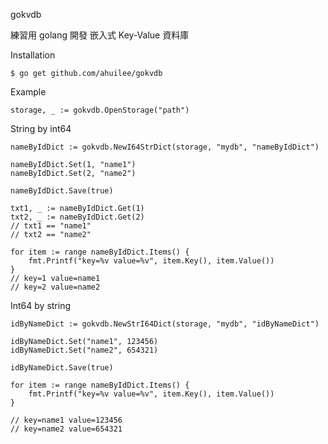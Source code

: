 gokvdb

練習用 golang 開發 嵌入式 Key-Value 資料庫

Installation

	$ go get github.com/ahuilee/gokvdb


Example
	

	storage, _ := gokvdb.OpenStorage("path")

String by int64 

	nameByIdDict := gokvdb.NewI64StrDict(storage, "mydb", "nameByIdDict")

	nameByIdDict.Set(1, "name1")
	nameByIdDict.Set(2, "name2")

	nameByIdDict.Save(true)

	txt1, _ := nameByIdDict.Get(1)
	txt2, _ := nameByIdDict.Get(2)
	// txt1 == "name1"
	// txt2 == "name2"

	for item := range nameByIdDict.Items() {
		fmt.Printf("key=%v value=%v", item.Key(), item.Value())
	}
	// key=1 value=name1
	// key=2 value=name2

Int64 by string

	idByNameDict := gokvdb.NewStrI64Dict(storage, "mydb", "idByNameDict")

	idByNameDict.Set("name1", 123456)
	idByNameDict.Set("name2", 654321)

	idByNameDict.Save(true)

	for item := range nameByIdDict.Items() {
		fmt.Printf("key=%v value=%v", item.Key(), item.Value())
	}

	// key=name1 value=123456
	// key=name2 value=654321

	


